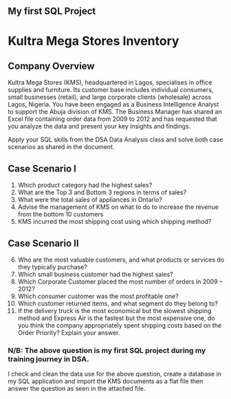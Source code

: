 ## My first SQL Project

# Kultra Mega Stores Inventory

## Company Overview
Kultra Mega Stores (KMS), headquartered in Lagos, specialises in office supplies and
furniture. Its customer base includes individual consumers, small businesses (retail), and large corporate clients (wholesale) across Lagos, Nigeria.
You have been engaged as a Business Intelligence Analyst to support the Abuja division of
KMS. The Business Manager has shared an Excel file containing order data from 2009 to
2012 and has requested that you analyze the data and present your key insights and
findings.

Apply your SQL skills from the DSA Data Analysis class and solve both case scenarios
as shared in the document.

## Case Scenario I
1. Which product category had the highest sales?
2. What are the Top 3 and Bottom 3 regions in terms of sales?
3. What were the total sales of appliances in Ontario?
4. Advise the management of KMS on what to do to increase the revenue from the bottom
10 customers
5. KMS incurred the most shipping cost using which shipping method?

## Case Scenario II
6. Who are the most valuable customers, and what products or services do they typically
purchase?
7. Which small business customer had the highest sales?
8. Which Corporate Customer placed the most number of orders in 2009 – 2012?
9. Which consumer customer was the most profitable one?
10. Which customer returned items, and what segment do they belong to?
11. If the delivery truck is the most economical but the slowest shipping method and
Express Air is the fastest but the most expensive one, do you think the company
appropriately spent shipping costs based on the Order Priority? Explain your answer.

### N/B: The above question is my first SQL project during my training journey in DSA. 
I check and clean the data use for the above question, create a database in my SQL application and import the KMS documents as a flat file then answer the question as seen in the attached file.
